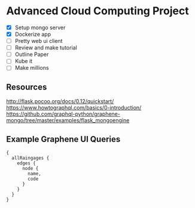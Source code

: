 # Advanced Cloud Computing Project  
- [x] Setup mongo server  
- [x] Dockerize app  
- [ ] Pretty web ui client  
- [ ] Review and make tutorial  
- [ ] Outline Paper  
- [ ] Kube it  
- [ ] Make millions  

## Resources  
http://flask.pocoo.org/docs/0.12/quickstart/  
https://www.howtographql.com/basics/0-introduction/  
https://github.com/graphql-python/graphene-mongo/tree/master/examples/flask_mongoengine  

## Example Graphene UI Queries  
```
{  
  allRaingages {  
    edges {  
      node {  
        name,  
        code  
      }  
    }  
  }  
}  
```
